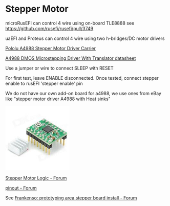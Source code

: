 # Stepper Motor

microRusEFI can control 4 wire using on-board TLE8888 see https://github.com/rusefi/rusefi/pull/3749

uaEFI and Proteus can control 4 wire using two h-bridges/DC motor drivers

[Pololu A4988 Stepper Motor Driver Carrier](http://www.pololu.com/product/1182)

[A4988 DMOS Microstepping Driver With Translator datasheet](http://www.pololu.com/file/download/a4988_DMOS_microstepping_driver_with_translator.pdf?file_id=0J450)

Use a jumper or wire to connect SLEEP with RESET

For first test, leave ENABLE disconnected. Once tested, connect stepper enable to rusEFI 'stepper enable' pin

We do not have our own add-on board for a4988, we use ones from eBay like "stepper motor driver A4988 with Heat sinks"

![Stepper Motor Driver](Images/stepper_motor_driver.jpg)

[Stepper Motor Logic - Forum](http://rusefi.com/forum/viewtopic.php?f=5&t=767)

[pinout - Forum](http://rusefi.com/forum/viewtopic.php?f=5&t=767&start=30#p17671)

See [Frankenso: prototyping area stepper board install - Forum](http://rusefi.com/forum/viewtopic.php?f=4&t=1161)

